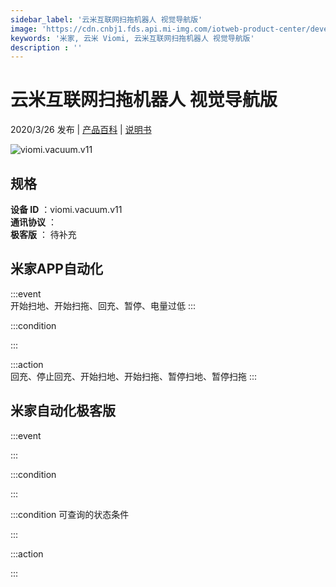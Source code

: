 ```yaml
---
sidebar_label: '云米互联网扫拖机器人 视觉导航版'
image: 'https://cdn.cnbj1.fds.api.mi-img.com/iotweb-product-center/developer_15758548383864RCo4zhY.png?GalaxyAccessKeyId=AKVGLQWBOVIRQ3XLEW&amp;amp;amp;amp;Expires=9223372036854775807&amp;amp;amp;amp;Signature=NOb7iM4hwG/35E9zknH55yGAzWg='
keywords: '米家, 云米 Viomi, 云米互联网扫拖机器人 视觉导航版'
description : ''
---
```

# 云米互联网扫拖机器人 视觉导航版

2020/3/26 发布 | [产品百科](https://home.mi.com/webapp/content/baike/product/index.html?model=viomi.vacuum.v11/) | [说明书](https://home.mi.com/views/introduction.html?model=viomi.vacuum.v11&region=cn)

![viomi.vacuum.v11](https://cdn.cnbj1.fds.api.mi-img.com/iotweb-product-center/developer_15758548383864RCo4zhY.png?GalaxyAccessKeyId=AKVGLQWBOVIRQ3XLEW&amp;amp;amp;amp;Expires=9223372036854775807&amp;amp;amp;amp;Signature=NOb7iM4hwG/35E9zknH55yGAzWg=)

## 规格  
> 
**设备 ID** ：viomi.vacuum.v11  
**通讯协议** ：  
**极客版**  ： 待补充 


## 米家APP自动化  

:::event  
开始扫地、开始扫拖、回充、暂停、电量过低
:::

:::condition  

:::

:::action   
回充、停止回充、开始扫地、开始扫拖、暂停扫地、暂停扫拖
:::

## 米家自动化极客版  

:::event  

:::

:::condition  

:::

:::condition 可查询的状态条件  

:::

:::action  

:::

        
